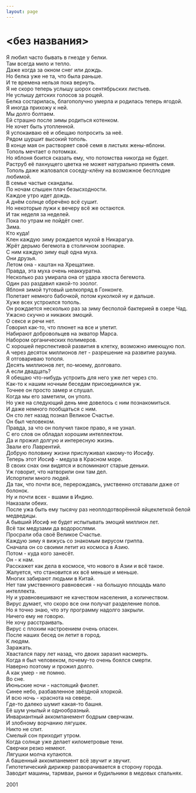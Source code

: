 ```yaml
---
layout: page
---
```



# \<без названия\>

Я любил часто бывать в гнезде у белки.  
Там всегда мило и тепло.  
Даже когда за окном снег или дождь.  
Но белка уже не та, что была раньше.  
И те времена нельзя пока вернуть.  
Я не скоро теперь услышу шорох сентябрьских листьев.  
Не услышу детских голосов за рощей.  
Белка состарилась, благополучно умерла и родилась теперь ягодой.  
Я иногда прихожу к ней.  
Мы долго болтаем.  
Ей страшно после зимы родиться котенком.  
Не хочет быть утопленной.  
Я успокаиваю её и обещаю попросить за неё.  
Рядом шуршит высокий тополь.  
В конце мая он растворяет своё семя в листьях жены-яблони.  
Тополь мечтает о потомках.  
Но яблоня боится сказать ему, что потомства никогда не будет.  
Раструб её пахнущего цветка не может натурально принять семя.  
Тополь даже жаловался соседу-клёну на возможное бесплодие любимой.  
В семье частые скандалы.  
По ночам слышен плач безысходности.  
Каждое утро идет дождь.  
А днём солнце обречёно всё сушит.  
Но некоторые лужи к вечеру всё же остаются.  
И так неделя за неделей.  
Пока по утрам не пойдёт снег.  
Зима.  
Кто куда!  
Клен каждую зиму рождается мухой в Никарагуа.  
Жрёт дерьмо бегемота в столичном зоопарке.  
С ним каждую зиму ещё одна муха.  
Они друзья.  
Летом она - каштан на Хрещатике.  
Правда, эта муха очень неаккуратна.  
Несколько раз умирала она от удара хвоста бегемота.  
Один раз раздавил какой-то зоолог.  
Яблоня зимой тутовый шелкопряд в Гонконге.  
Полетает немного бабочкой, потом куколкой ну и дальше.  
Хуже всех устроился тополь.  
Он рождается несколько раз за зиму бесполой бактерией в озере Чад.  
Ужасно скучно и никаких эмоций.  
О сексе и речи нет.  
Говорил как-то, что плюнет на все и улетит.  
Набирают добровольцев на экватор Марса.  
Набором органических полимеров.  
С хорошей перспективой развития в клетку, возможно имеющую пол.  
А через десяток миллионов лет - разрешение на развитие разума.  
Я отговариваю тополя.  
Десять миллионов лет, по-моему, долговато.  
А если двадцать?  
Я обещаю что-нибудь устроить для него уже лет через сто.  
Как-то к нашим ночным беседам присоединился уж.  
Точнее он просто замер и слушал.  
Когда мы его заметили, он уполз.  
Но уже на следующий день мне довелось с ним познакомиться.  
И даже немного пообщаться с ним.  
Он сто лет назад познал Великое Счастье.  
Он был человеком.  
Правда, за что он получил такое право, я не узнал.  
С его слов он обладал хорошим интеллектом.  
Да и прожил долгую и интересную жизнь.  
Звали его Лаврентий.  
Добрую половину жизни прислуживал какому-то Иосифу.  
Теперь этот Иосиф - медуза в Красном море.  
В своих снах они видятся и вспоминают старые деньки.  
Уж говорит, что натворили они там дел.  
Испортили много людей.  
Да так, что почти все, перерождаясь, умственно отставали даже от болонок.  
Ну и почти всех - вшами в Индию.  
Наказали обеих.  
После ужа быть ему тысячу раз неоплодотворённой яйцеклеткой белой медведицы.  
А бывший Иосиф не будет испытывать эмоций миллион лет.  
Всё так медузами да водорослями.  
Просрали оба своё Великое Счастье.  
Каждую зиму я вижусь со знакомым вирусом гриппа.  
Сначала он со своими летит из космоса в Азию.  
Потом - куда кого занесёт.  
Он - к нам.  
Расскажет как дела в космосе, что нового в Азии и всё такое.  
Жалуется, что становится их всё меньше и меньше.  
Многих забирают людьми в Китай.  
Нет там умственного равновесия - на большую площадь мало интеллекта.  
Ну и уравновешивают не качеством населения, а количеством.  
Вирус думает, что скоро все они получат разделение полов.  
Но я точно знаю, что эту программу надолго закрыли.  
Ничего ему не говорю.  
Не хочу расстраивать.  
Вирус с плохим настроением очень опасен.  
После наших бесед он летит в город.  
К людям.  
Заражать.  
Хвастался пару лет назад, что двоих заразил насмерть.  
Когда я был человеком, почему-то очень боялся смерти.  
Наверно поэтому и прожил долго.  
А как умер - не помню.  
Во сне.  
Июньские ночи - настоящий фиолет.  
Синее небо, разбавленное звёздной хлоркой.  
И всю ночь - краснота на севере.  
Где-то далеко шумит какая-то башня.  
Её шум унылый и однообразный.  
Инвариантный аккомпанемент бодрым сверчкам.  
И злобному ворчанию лягушек.  
Никто не спит.  
Смелый сон приходит утром.  
Когда солнце уже делает километровые тени.  
Сверчки резко немеют.  
Лягушки молча купаются.  
А башенный аккомпанемент всё звучит и звучит.  
Гипотетический дирижер разворачивается в сторону города.  
Заводит машины, тармваи, рынки и будильники в медовых спальнях.

2001
